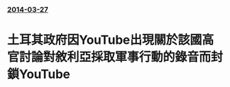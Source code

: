 ### [2014-03-27](/news/2014/03/27/index.md)

##### 
# 土耳其政府因YouTube出現關於該國高官討論對敘利亞採取軍事行動的錄音而封鎖YouTube



